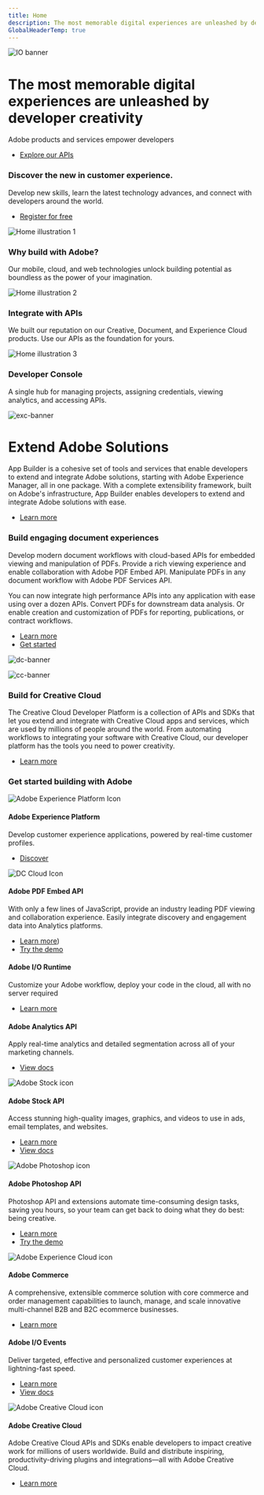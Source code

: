 ```yaml
---
title: Home
description: The most memorable digital experiences are unleashed by developer creativity. Adobe products and services empower developers.
GlobalHeaderTemp: true  
---
```


<Hero slots="image, heading, text, buttons" variant="fullwidth" background="rgb(15, 55, 95)" />

![IO banner](./images/F_Illu_DevEcoHomepage_1440x500_2x.png)

# The most memorable digital experiences are unleashed by developer creativity

Adobe products and services empower developers

* [Explore our APIs](/apis)

<AnnouncementBlock slots="heading, text, button"/>

### Discover the new in customer experience.

Develop new skills, learn the latest technology advances, and connect with developers around the world. 

* [Register for free](https://summit.adobe.com/na/?promoid=RPZBN67Q&mv=other&s_osc=7015Y000003A3iiQAC&s_iid=7015Y0000039wK4QAI)

<TextBlock slots="image, heading, text" width="33%" isCentered theme="lightest" />

![Home illustration 1](./images/home-illustration1.png)

### Why build with Adobe?

Our mobile, cloud, and web technologies unlock building potential as boundless as the power of your imagination.



<TextBlock slots="image, heading, text" width="33%" isCentered theme="lightest" />

![Home illustration 2](./images/home-illustration2.png)

### Integrate with APIs

We built our reputation on our Creative, Document, and Experience Cloud products. Use our APIs as the foundation for yours.  



<TextBlock slots="image, heading, text" width="33%" isCentered />

![Home illustration 3](./images/home-illustration3.png)

### Developer Console

A single hub for managing projects, assigning credentials, viewing analytics, and accessing APIs.



<TextBlock slots="image, heading, text, buttons" theme="light" />

![exc-banner](./images/F_Illu_DevEcoFirefly_discovery_banner_746x500_2x.png)

# Extend Adobe Solutions

App Builder is a cohesive set of tools and services that enable developers to extend and integrate Adobe solutions, starting with Adobe Experience Manager, all in one package.​ With a complete extensibility framework, built on Adobe's infrastructure, App Builder enables developers to extend and integrate Adobe solutions with ease.

* [Learn more](/app-builder/)



<TextBlock slots="heading, text1, text2, buttons, image" theme="light" />

### Build engaging document experiences

Develop modern document workflows with cloud-based APIs for embedded viewing and manipulation of PDFs. Provide a rich viewing experience and enable collaboration with Adobe PDF Embed API. Manipulate PDFs in any document workflow with Adobe PDF Services API.

You can now integrate high performance APIs into any application with ease using over a dozen APIs. Convert PDFs for downstream data analysis. Or enable creation and customization of PDFs for reporting, publications, or contract workflows.

* [Learn more](https://developer.adobe.com/document-services/)
* [Get started](https://documentcloud.adobe.com/dc-integration-creation-app-cdn/main.html)


![dc-banner](./images/F_Illu_DevEcoDC_discovery_banner_756x500_2x.png)



<TextBlock slots="image, heading, text, buttons" theme="light" />

![cc-banner](./images/F_Illu_DevEcoCCdiscovery_banner_746x500_2x.png)

### Build for Creative Cloud

The Creative Cloud Developer Platform is a collection of APIs and SDKs that let you extend and integrate with Creative Cloud apps and services, which are used by millions of people around the world. From automating workflows to integrating your software with Creative Cloud, our developer platform has the tools you need to power creativity.

* [Learn more](/creative-cloud/)

<TitleBlock slots="heading" /> 

### Get started building with Adobe




<ProductCard slots="icon, heading, text, buttons" width="33%" />

![Adobe Experience Platform Icon](https://developer.adobe.com/shared/icons/experience_platform_appicon_RGB_noshadow_64.svg)

#### Adobe Experience Platform

Develop customer experience applications, powered by real-time customer profiles.  

* [Discover](/experience-platform-apis/)



<ProductCard slots="icon, heading, text, buttons" width="33%" />

![DC Cloud Icon](https://developer.adobe.com/shared/icons/dc_appicon_64.svg)

#### Adobe PDF Embed API

With only a few lines of JavaScript, provide an industry leading PDF viewing and collaboration experience. Easily integrate discovery and engagement data into Analytics platforms.

* [Learn more](/document-services/apis/pdf-embed/))
* [Try the demo](https://www.adobe.com/go/pdfEmbedAPI_demo)



<ProductCard slots="heading, text, buttons" width="33%" />

#### Adobe I/O Runtime

Customize your Adobe workflow, deploy your code in the cloud, all with no server required  

* [Learn more](/runtime)



<ProductCard slots="heading, text, buttons" width="33%" />

#### Adobe Analytics API

Apply real-time analytics and detailed segmentation across all of your marketing channels.   

* [View docs](/analytics-apis/docs/2.0/)



<ProductCard slots="icon, heading, text, buttons" width="33%" />

![Adobe Stock icon](https://developer.adobe.com/shared/icons/st_appicon_64.svg)

#### Adobe Stock API

Access stunning high-quality images, graphics, and videos to use in ads, email templates, and websites.   

* [Learn more](/stock)
* [View docs](/stock/docs/getting-started/)



<ProductCard slots="icon, heading, text, buttons" width="33%" />

![Adobe Photoshop icon](https://developer.adobe.com/shared/icons/ps_appicon_64.svg)

#### Adobe Photoshop API

Photoshop API and extensions automate time-consuming design tasks, saving you hours, so your team can get back to doing what they do best: being creative.   

* [Learn more](/photoshop/api/)
* [Try the demo](/photoshop/api/demo/)



<ProductCard slots="icon, heading, text, buttons" width="33%" />

![Adobe Experience Cloud icon](https://developer.adobe.com/shared/icons/ec_helpx_ontile_48.svg)

#### Adobe Commerce

A comprehensive, extensible commerce solution with core commerce and order management capabilities to launch, manage, and scale innovative multi-channel B2B and B2C ecommerce businesses.

* [Learn more](/commerce/)



<ProductCard slots="heading, text, buttons" width="33%" />

#### Adobe I/O Events

Deliver targeted, effective and personalized customer experiences at lightning-fast speed.   

* [Learn more](/events)
* [View docs](/events/docs)



<ProductCard slots="icon, heading, text, buttons" width="33%" />

![Adobe Creative Cloud icon](https://developer.adobe.com/shared/icons/cc_appicon_64.svg)

#### Adobe Creative Cloud

Adobe Creative Cloud APIs and SDKs enable developers to impact creative work for millions of users worldwide. Build and distribute inspiring, productivity-driving plugins and integrations—all with Adobe Creative Cloud.

* [Learn more](/creative-cloud)
